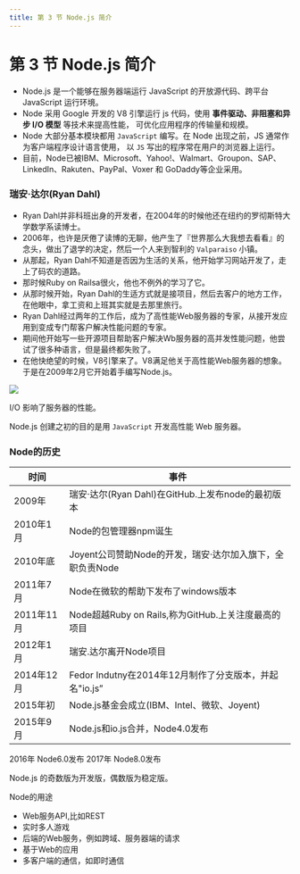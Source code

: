 ```yaml
---
title: 第 3 节 Node.js 简介
---
```


# 第 3 节 Node.js 简介

- Node.js 是一个能够在服务器端运行 JavaScript 的开放源代码、跨平台 JavaScript 运行环境。
- Node 采用 Google 开发的 V8 引擎运行 js 代码，使用 **事件驱动、非阻塞和异步 I/O 模型** 等技术来提高性能，
可优化应用程序的传输量和规模。
- Node 大部分基本模块都用 `JavaScript` 编写。在 Node 出现之前，JS 通常作为客户端程序设计语言使用，
以 `JS` 写出的程序常在用户的浏览器上运行。
- 目前，Node已被IBM、Microsoft、Yahoo!、Walmart、Groupon、SAP、LinkedIn、Rakuten、PayPal、Voxer 和 GoDaddy等企业采用。

### 瑞安·达尔(Ryan Dahl)

- Ryan Dahl并非科班出身的开发者，在2004年的时候他还在纽约的罗彻斯特大学数学系读博士。
- 2006年，也许是厌倦了读博的无聊，他产生了『世界那么大我想去看看』的念头，做出了退学的决定，然后一个人来到智利的 `Valparaiso` 小镇。
- 从那起，Ryan Dahl不知道是否因为生活的关系，他开始学习网站开发了，走上了码农的道路。
- 那时候Ruby on Railsa很火，他也不例外的学习了它。
- 从那时候开始，Ryan Dahl的生适方式就是接项目，然后去客户的地方工作，在他眼中，拿工资和上班其实就是去那里旅行。
- Ryan Dahl经过两年的工作后，成为了高性能Web服务器的专家，从接开发应用到变成专门帮客户解决性能问题的专家。
- 期间他开始写一些开源项目帮助客户解决Wb服务器的高并发性能问题，他尝试了很多种语言，但是最终都失败了。
- 在他快绝望的时候，V8引擎来了。V8满足他关于高性能Web服务器的想象。于是在2009年2月它开始着手编写Node.js。

![](https://user-images.githubusercontent.com/92929085/183227270-3e0a3548-0e9a-46f5-b5af-470aa0afc3ea.png)

I/O 影响了服务器的性能。

Node.js 创建之初的目的是用 `JavaScript` 开发高性能 Web 服务器。

### Node的历史

| 时间    |  事件   |
| ---    | ---    |
|2009年  | 瑞安·达尔(Ryan Dahl)在GitHub.上发布node的最初版本 |
|2010年1月 | Node的包管理器npm诞生                         |
|2010年底  | Joyent公司赞助Node的开发，瑞安·达尔加入旗下，全职负责Node |
|2011年7月  | Node在微软的帮助下发布了windows版本             |
|2011年11月 | Node超越Ruby on Rails,称为GitHub.上关注度最高的项目 |
|2012年1月  |瑞安.达尔离开Node项目 |
|2014年12月 | Fedor Indutny在2014年12月制作了分支版本，并起名"io.js” |
|2015年初 |Node.js基金会成立(IBM、Intel、微软、Joyent) |
|2015年9月 | Node.js和io.js合并，Node4.0发布 |
2016年
Node6.0发布
2017年
Node8.0发布

Node.js 的奇数版为开发版，偶数版为稳定版。

Node的用途
- Web服务API,比如REST
- 实时多人游戏
- 后端的Web服务，例如跨域、服务器端的请求
- 基于Web的应用
- 多客户端的通信，如即时通信
